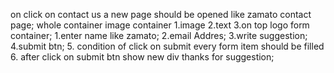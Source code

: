 on click on contact us a new page should be opened
like zamato contact page;
whole container 
image container
1.image 2.text 3.on top logo
form container;
1.enter name like zamato;
2.email Addres;
3.write suggestion;
4.submit btn;
5. condition of click on submit every form item should be filled
6. after click on submit btn show new div thanks for suggestion; 